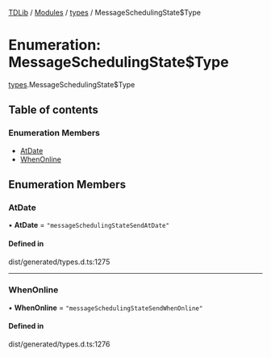[TDLib](../README.md) / [Modules](../modules.md) / [types](../modules/types.md) / MessageSchedulingState$Type

# Enumeration: MessageSchedulingState$Type

[types](../modules/types.md).MessageSchedulingState$Type

## Table of contents

### Enumeration Members

- [AtDate](types.MessageSchedulingState_Type.md#atdate)
- [WhenOnline](types.MessageSchedulingState_Type.md#whenonline)

## Enumeration Members

### AtDate

• **AtDate** = ``"messageSchedulingStateSendAtDate"``

#### Defined in

dist/generated/types.d.ts:1275

___

### WhenOnline

• **WhenOnline** = ``"messageSchedulingStateSendWhenOnline"``

#### Defined in

dist/generated/types.d.ts:1276
